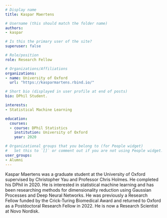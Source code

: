 ```yaml
---
# Display name
title: Kaspar Maertens

# Username (this should match the folder name)
authors:
- kaspar

# Is this the primary user of the site?
superuser: false

# Role/position
role: Research Fellow

# Organizations/Affiliations
organizations:
- name: University of Oxford
  url: "https://kasparmartens.rbind.io/"

# Short bio (displayed in user profile at end of posts)
bio: DPhil Student.

interests:
- Statistical Machine Learning

education:
  courses:
  - course: DPhil Statistics
    institution: University of Oxford
    year: 2020

# Organizational groups that you belong to (for People widget)
#   Set this to `[]` or comment out if you are not using People widget.
user_groups:
- Alumni
---
```


Kaspar Maertens was a graduate student at the University of Oxford supervised by Christopher Yau and Professor Chris Holmes. He completed his DPhil in 2020. He is interested in statistical machine learning and has been researching methods for dimensionality reduction using Gaussian Processes and Deep Neural Networks. He was previously a Research Fellow funded by the Crick-Turing Biomedical Award and returned to Oxford as a Postdoctoral Research Fellow in 2022. He is now a Research Scientist at Novo Nordisk.
